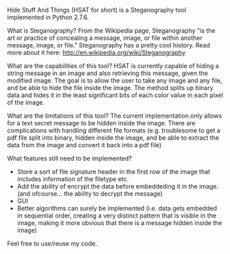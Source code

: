 Hide Stuff And Things (HSAT for short) is a Steganography tool implemented in Python 2.7.6.

What is Steganography?
From the Wikipedia page, Steganography "is the art or practice of concealing a message, image, or file within another message, image, or file." Steganography has a pretty cool history. Read more about it here: http://en.wikipedia.org/wiki/Steganography

What are the capabilities of this tool?
HSAT is currently capable of hiding a string message in an image and also retrieving this message, given the modified image.
The goal is to allow the user to take any image and any file, and be able to hide the file inside the image. The method splits up binary data and hides it in the least significant bits of each color value in each pixel of the image.

What are the limitations of this tool?
The current implementation only allows for a text secret message to be hidden inside the image. There are complications with handling different file formats (e.g. troublesome to get a pdf file split into binary, hidden inside the image, and be able to extract the data from the image and convert it back into a pdf file)

What features still need to be implemented?
- Store a sort of file signature header in the first row of the image that includes information of the filetype etc.
- Add the ability of encrypt the data before embeddeding it in the image. (and ofcourse... the ability to decrypt the message)
- GUI
- Better algorithms can surely be implemented (i.e. data gets embedded in sequential order, creating a very distinct pattern that is visible in the image, making it more obvious that there is a message hidden inside the image)

Feel free to use/reuse my code.

